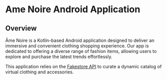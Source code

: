 # Ame Noire Android Application

## Overview

Âme Noire is a Kotlin-based Android application designed to deliver an immersive and convenient clothing shopping experience. Our app is dedicated to offering a diverse range of fashion items, allowing users to explore and purchase the latest trends effortlessly.

This application relies on the [Fakestore API](https://fakestoreapi.com) to curate a dynamic catalog of virtual clothing and accessories.

